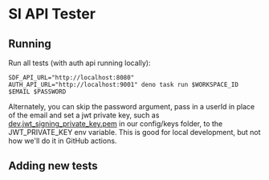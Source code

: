 # SI API Tester

## Running

Run all tests (with auth api running locally):

```shell
SDF_API_URL="http://localhost:8080" AUTH_API_URL="http://localhost:9001" deno task run $WORKSPACE_ID $EMAIL $PASSWORD
```

Alternately, you can skip the password argument, pass in a userId in place of the email and set a jwt private key,
such as [dev.jwt_signing_private_key.pem](../../config/keys/dev.jwt_signing_private_key.pem) in our config/keys folder,
to the JWT_PRIVATE_KEY env variable. This is good for local development, but not how we'll do it in GitHub actions.

## Adding new tests

